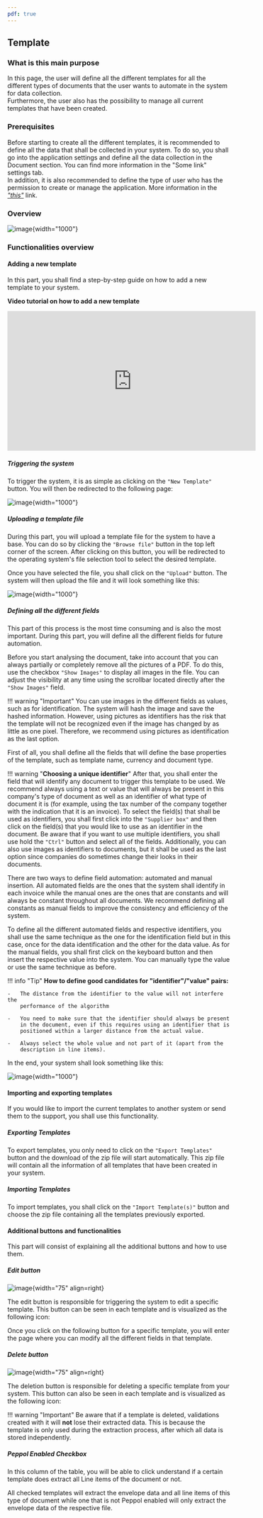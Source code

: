 ```yaml
---
pdf: true
---
```


## Template

### What is this main purpose

In this page, the user will define all the different templates for all
the different types of documents that the user wants to automate in the
system for data collection.\
Furthermore, the user also has the possibility to manage all current
templates that have been created.

### Prerequisites

Before starting to create all the different templates, it is recommended
to define all the data that shall be collected in your system. To do so,
you shall go into the application settings and define all the data
collection in the Document section. You can find more information in the
\"Some link\" settings tab.\
In addition, it is also recommended to define the type of user who has
the permission to create or manage the application. More information in
the [*"this"*](Settings.md#user-roles) link.

### Overview

![image](../img/Screenshots/Template/overview.png){width="1000"}

### Functionalities overview

#### Adding a new template

In this part, you shall find a step-by-step guide on how to add a new
template to your system.

<div class=no-pdf>

<b>Video tutorial on how to add a new template<br></b>

<iframe width="560" height="315" src="https://www.youtube.com/embed/BHS_hmTIIxM?si=uQbaBNf9Nhew9ylP" title="YouTube video player" frameborder="0" allow="accelerometer; autoplay; clipboard-write; encrypted-media; gyroscope; picture-in-picture; web-share" referrerpolicy="strict-origin-when-cross-origin" allowfullscreen></iframe>

</div>

##### Triggering the system 

To trigger the system, it is as simple as clicking on the `"New
Template"` button. You will then be redirected to the following page:

![image](../img/Screenshots/Template/adding_template.png){width="1000"}

##### Uploading a template file 

During this part, you will upload a template file for the system to have
a base. You can do so by clicking the `"Browse file"` button in the top
left corner of the screen. After clicking on this button, you will be
redirected to the operating system's file selection tool to select the
desired template.

Once you have selected the file, you shall click on the `"Upload"`
button. The system will then upload the file and it will look something
like this:

![image](../img/Screenshots/Template/file_uploaded.png){width="1000"}

##### Defining all the different fields 

This part of this process is the most time consuming and is also the
most important. During this part, you will define all the different
fields for future automation.

Before you start analysing the document, take into account that you can
always partially or completely remove all the pictures of a PDF. To do
this, use the checkbox `"Show Images"` to display all images in the
file. You can adjust the visibility at any time using the scrollbar
located directly after the `"Show Images"` field.

!!! warning "Important" 
    You can use images in the different fields as values, such as for
    identification. The system will hash the image and save the hashed
    information. However, using pictures as identifiers has the risk that
    the template will not be recognized even if the image has changed by as
    little as one pixel. Therefore, we recommend using pictures as
    identification as the last option.

First of all, you shall define all the fields that will define the base
properties of the template, such as template name, currency and document
type.

!!! warning "**Choosing a unique identifier**"
    After that, you shall enter the field that will identify any document
    to trigger this template to be used. We recommend always using a text or
    value that will always be present in this company's type of document as
    well as an identifier of what type of document it is (for example, using
    the tax number of the company together with the indication that it is an
    invoice). To select the field(s) that shall be used as identifiers, you
    shall first click into the `"Supplier box"` and then click on the
    field(s) that you would like to use as an identifier in the document. Be
    aware that if you want to use multiple identifiers, you shall use hold
    the `"Ctrl"` button and select all of the fields. Additionally, you can
    also use images as identifiers to documents, but it shall be used as the
    last option since companies do sometimes change their looks in their
    documents.


There are two ways to define field automation: automated and manual
insertion. All automated fields are the ones that the system shall
identify in each invoice while the manual ones are the ones that are
constants and will always be constant throughout all documents. We
recommend defining all constants as manual fields to improve the
consistency and efficiency of the system.

To define all the different automated fields and respective identifiers,
you shall use the same technique as the one for the identification field
but in this case, once for the data identification and the other for the
data value. As for the manual fields, you shall first click on the
keyboard button and then insert the respective value into the system.
You can manually type the value or use the same technique as before.

!!! info "Tip"
    **How to define good candidates for "identifier"/"value" pairs:**

    -   The distance from the identifier to the value will not interfere the
        performance of the algorithm

    -   You need to make sure that the identifier should always be present
        in the document, even if this requires using an identifier that is
        positioned within a larger distance from the actual value.

    -   Always select the whole value and not part of it (apart from the
        description in line items).

In the end, your system shall look something like this:

![image](../img/Screenshots/Template/all_fields_sellected.png){width="1000"}

#### Importing and exporting templates

If you would like to import the current templates to another system or
send them to the support, you shall use this functionality.

##### Exporting Templates 

To export templates, you only need to click on the `"Export Templates"`
button and the download of the zip file will start automatically. This
zip file will contain all the information of all templates that have
been created in your system.

##### Importing Templates 

To import templates, you shall click on the `"Import Template(s)"`
button and choose the zip file containing all the templates previously
exported.

#### Additional buttons and functionalities

This part will consist of explaining all the additional buttons and how
to use them.

##### Edit button

![image](../img/Screenshots/Template_Editing_button.png){width="75" align=right}

The edit button is responsible for triggering the system to edit a
specific template. This button can be seen in each template and is
visualized as the following icon:

Once you click on the following button for a specific template, you will
enter the page where you can modify all the different fields in that
template.

##### Delete button

![image](../img/Screenshots/Template_deletion_button.png){width="75" align=right}

The deletion button is responsible for deleting a specific template from
your system. This button can also be seen in each template and is
visualized as the following icon:

!!! warning "Important"
    Be aware that if a template is deleted, validations created with it will
    **not** lose their extracted data. This is because the template is only
    used during the extraction process, after which all data is stored
    independently.

##### Peppol Enabled Checkbox 

In this column of the table, you will be able to click understand if a
certain template does extract all Line items of the document or not.

All checked templates will extract the envelope data and all line items
of this type of document while one that is not Peppol enabled will only
extract the envelope data of the respective file.
